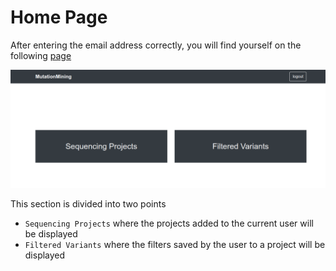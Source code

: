 # Home Page

After entering the email address correctly, you will find yourself on the following [page](https://mutationmining.usal.es/home)

![](../.gitbook/assets/main-page.png)

This section is divided into two points

* `Sequencing Projects` where the projects added to the current user will be displayed
* `Filtered Variants` where the filters saved by the user to a project will be displayed
